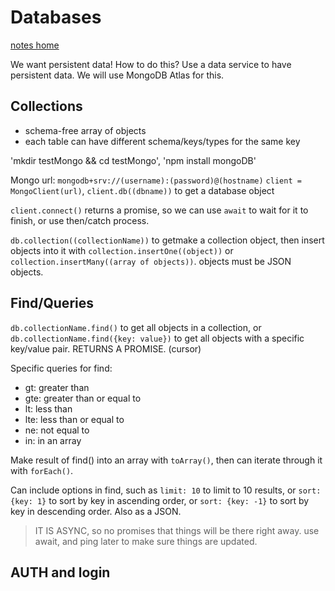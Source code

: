 # Databases
[notes home](./notes.md)

We want persistent data! How to do this? Use a data service to have persistent data. We will use MongoDB Atlas for this.

## Collections
* schema-free array of objects
* each table can have different schema/keys/types for the same key

'mkdir testMongo && cd testMongo', 'npm install mongoDB'

Mongo url: `mongodb+srv://(username):(password)@(hostname)`
`client = MongoClient(url)`, `client.db((dbname))` to get a database object

`client.connect()` returns a promise, so we can use `await` to wait for it to finish, or use then/catch process.

`db.collection((collectionName))` to getmake a collection object, then insert objects into it with `collection.insertOne((object))` or `collection.insertMany((array of objects))`. objects must be JSON objects.

## Find/Queries

`db.collectionName.find()` to get all objects in a collection, or `db.collectionName.find({key: value})` to get all objects with a specific key/value pair. RETURNS A PROMISE. (cursor)

Specific  queries for find:
* gt: greater than
* gte: greater than or equal to
* lt: less than
* lte: less than or equal to
* ne: not equal to
* in: in an array

Make result of find() into an array with `toArray()`, then can iterate through it with `forEach()`.

Can include options in find, such as `limit: 10` to limit to 10 results, or `sort: {key: 1}` to sort by key in ascending order, or `sort: {key: -1}` to sort by key in descending order. Also as a JSON.

> IT IS ASYNC, so no promises that things will be there right away. use await, and ping later to make sure things are updated.

## AUTH and login

